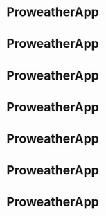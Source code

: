 # ProweatherApp
# ProweatherApp
# ProweatherApp
# ProweatherApp
# ProweatherApp
# ProweatherApp
# ProweatherApp
